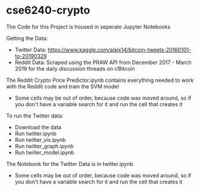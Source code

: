 # cse6240-crypto
The Code for this Project is housed in seperate Jupyter Notebooks

Getting the Data:
 - Twitter Data: https://www.kaggle.com/alaix14/bitcoin-tweets-20160101-to-20190329
 - Reddit Data: Scraped using the PRAW API from December 2017 - March 2019 for the daily discussion threads on r/Bitcoin

The Reddit Crypto Price Predictor.ipynb contains everything needed to work with the Reddit code and train the SVM model
 - Some cells may be out of order, because code was moved around, so if you don't have a variable search for it and run the cell that creates it

To run the Twitter data:
 - Download the data
 - Run twitter.ipynb
 - Run twitter_vis.ipynb
 - Run twitter_graph.ipynb
 - Run twiiter_model.ipynb
 
The Notebook for the Twitter Data is in twitter.ipynb
 - Some cells may be out of order, because code was moved around, so if you don't have a variable search for it and run the cell that creates it
